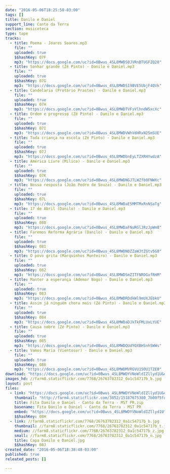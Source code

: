 ```yaml
---
date: "2016-05-06T18:25:50-03:00"
tags: []
title: Danilo e Daniel
support_line: Canto da Terra
section: musicoteca
type: tape
tracks:
  - title: Poema - Joares Soares.mp3
    file: ""
    uploaded: true
    $$hashKey: 07F
    mp3: "https://docs.google.com/uc?id=0Bwus_4SL8MWDS0JVRnBTUGFZQ28"
  - title: Sonhar grande (Zé Pinto) - Danilo e Daniel.mp3
    file: ""
    uploaded: true
    $$hashKey: 07G
    mp3: "https://docs.google.com/uc?id=0Bwus_4SL8MWDS19BVE5UbjF4QVk"
  - title: Candelaria (Protário Prastes) - Danilo e Daniel.mp3
    file: ""
    uploaded: true
    $$hashKey: 07H
    mp3: "https://docs.google.com/uc?id=0Bwus_4SL8MWDTVFsVlhndW5xcXc"
  - title: Ordem e progresso (Zé Pinto) - Danilo e Daniel.mp3
    file: ""
    uploaded: true
    $$hashKey: 07I
    mp3: "https://docs.google.com/uc?id=0Bwus_4SL8MWDVWhVdHRxN25mSUE"
  - title: Toda criança na escola (Zé Pinto) - Danilo e Daniel.mp3
    file: ""
    uploaded: true
    $$hashKey: 07J
    mp3: "https://docs.google.com/uc?id=0Bwus_4SL8MWDbnEyLTZXRHYwdzA"
  - title: América Livre (Milico) - Danilo e Daniel.mp3
    file: ""
    uploaded: true
    $$hashKey: 07K
    mp3: "https://docs.google.com/uc?id=0Bwus_4SL8MWDNGJTLWZfb0FNWXc"
  - title: Nossa resposta (João Pedro de Souza) - Danilo e Daniel.mp3
    file: ""
    uploaded: true
    $$hashKey: 07L
    mp3: "https://docs.google.com/uc?id=0Bwus_4SL8MWDaE5MMTMxRnNSaTg"
  - title: 17 de Abril (Danilo) - Danilo e Daniel.mp3
    file: ""
    uploaded: true
    $$hashKey: 080
    mp3: "https://docs.google.com/uc?id=0Bwus_4SL8MWDaFNuRGlJRzJpWm8"
  - title: Faremos Reforma Agrária (Danilo) - Danilo e Daniel.mp3
    file: ""
    uploaded: true
    $$hashKey: 081
    mp3: "https://docs.google.com/uc?id=0Bwus_4SL8MWDN0ZZaWJtZGtvSG8"
  - title: O povo grita (Marquinhos Monteiro) - Danilo e Daniel.mp3
    file: ""
    uploaded: true
    $$hashKey: 082
    mp3: "https://docs.google.com/uc?id=0Bwus_4SL8MWDSmZITFNROGxfRHM"
  - title: Manter a esperança (Ademar Bogo) - Danilo e Daniel.mp3
    file: ""
    uploaded: true
    $$hashKey: 083
    mp3: "https://docs.google.com/uc?id=0Bwus_4SL8MWDRDdkWl9mUXJEbkU"
  - title: Assim já ninguém chora mais (Zé Pinto) - Danilo e Daniel.mp3
    file: ""
    uploaded: true
    $$hashKey: 084
    mp3: "https://docs.google.com/uc?id=0Bwus_4SL8MWDaDJkTkFMLUxLYUE"
  - title: Causa nobre (Zé Pinto) - Danilo e Daniel.mp3
    file: ""
    uploaded: true
    $$hashKey: 085
    mp3: "https://docs.google.com/uc?id=0Bwus_4SL8MWDQUdYOXBHSnhSWWs"
  - title: Vamos Maria (Vientosur) - Danilo e Daniel.mp3
    file: ""
    uploaded: true
    $$hashKey: 086
    mp3: "https://docs.google.com/uc?id=0Bwus_4SL8MWDMVRGVU1SOU1TZE0"
download: "https://docs.google.com/uc?id=0Bwus_4SL8MWDYVNoWldIZllyd1U&export=download"
images_hd: //farm8.staticflickr.com/7768/26763782312_0a1c54717b_b.jpg
layout: post
files:
  - link: "https://docs.google.com/uc?id=0Bwus_4SL8MWDYVNoWldIZllyd1U&export=download"
    thumbnail: "http://farm4.staticflickr.com/3852/15187675380_7b00f5fdff_b.jpg"
    title: Fita Danilo e Daniel - Canto da Terra - MST PR.zip
    basename: Fita Danilo e Daniel - Canto da Terra - MST PR
    embed: "https://docs.google.com/uc?id=0Bwus_4SL8MWDYVNoWldIZllyd1U"
    $$hashKey: 08H
  - link: //farm8.staticflickr.com/7768/26763782312_0a1c54717b_b.jpg
    thumbnail: //farm8.staticflickr.com/7768/26763782312_0a1c54717b_t.jpg
    medium: //farm8.staticflickr.com/7768/26763782312_0a1c54717b_z.jpg
    small: //farm8.staticflickr.com/7768/26763782312_0a1c54717b_n.jpg
    title: Capa Danilo e Daniel.jpg
    $$hashKey: 08J
created_date: "2016-05-06T18:38:48-03:00"
published: true
releated_posts: []

---
```

